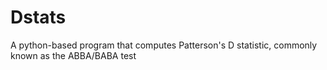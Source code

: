 # Dstats
A python-based program that computes Patterson's D statistic, commonly known as the ABBA/BABA test
